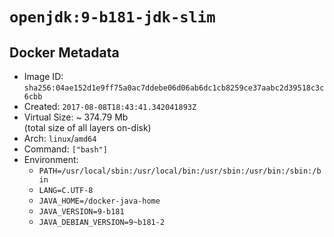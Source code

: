 # `openjdk:9-b181-jdk-slim`

## Docker Metadata

- Image ID: `sha256:04ae152d1e9ff75a0ac7ddebe06d06ab6dc1cb8259ce37aabc2d39518c3c6cbb`
- Created: `2017-08-08T18:43:41.342041893Z`
- Virtual Size: ~ 374.79 Mb  
  (total size of all layers on-disk)
- Arch: `linux`/`amd64`
- Command: `["bash"]`
- Environment:
  - `PATH=/usr/local/sbin:/usr/local/bin:/usr/sbin:/usr/bin:/sbin:/bin`
  - `LANG=C.UTF-8`
  - `JAVA_HOME=/docker-java-home`
  - `JAVA_VERSION=9-b181`
  - `JAVA_DEBIAN_VERSION=9~b181-2`

